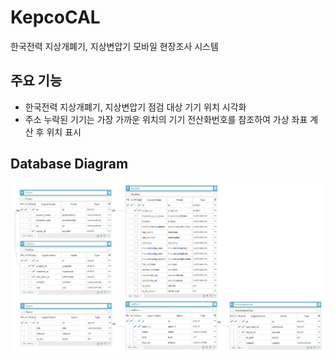 # KepcoCAL
한국전력 지상개폐기, 지상변압기 모바일 현장조사 시스템
## 주요 기능
- 한국전력 지상개폐기, 지상변압기 점검 대상 기기 위치 시각화
- 주소 누락된 기기는 가장 가까운 위치의 기기 전산화번호를 참조하여 가상 좌표 계산 후 위치 표시
## Database Diagram
![Database Diagram](./db_diagram.PNG)
